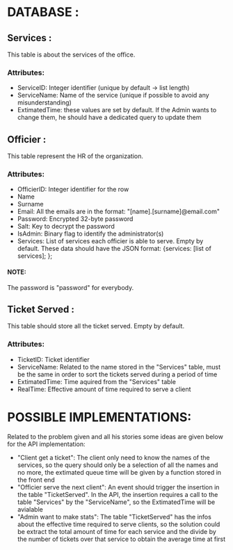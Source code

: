 # DATABASE : 
## Services :
This table is about the services of the office.
### Attributes:
- ServiceID: Integer identifier (unique by default -> list length)
- ServiceName: Name of the service (unique if possible to avoid any misunderstanding)
- ExtimatedTime: these values are set by default. If the Admin wants to change them, he should have a dedicated query to update them 
## Officier :
This table represent the HR of the organization.
### Attributes:
- OfficierID: Integer identifier for the row 
- Name 
- Surname
- Email: All the emails are in the format: "[name].[surname]@email.com"
- Password: Encrypted 32-byte password 
- Salt: Key to decrypt the password
- IsAdmin: Binary flag to identify the administrator(s)
- Services: List of services each officier is able to serve. Empty by default. These data should have the JSON format: {services: [list of services]; };
#### NOTE:
The password is "password" for everybody.
## Ticket Served : 
This table should store all the ticket served. Empty by default.
### Attributes:
- TicketID: Ticket identifier
- ServiceName: Related to the name stored in the "Services" table, must be the same in order to sort the tickets served during a period of time
- ExtimatedTime: Time aquired from the "Services" table
- RealTime: Effective amount of time required to serve a client 

# POSSIBLE IMPLEMENTATIONS:
Related to the problem given and all his stories some ideas are given below for the API implementation:

- "Client get a ticket": The client only need to know the names of the services, so the query should only be a selection of all the names and no more, the extimated queue time will be given by a function stored in the front end 
- "Officier serve the next client": An event should trigger the insertion in the table "TicketServed". In the API, the insertion requires a call to the table "Services" by the "ServiceName", so the ExtimatedTime will be avialable
- "Admin want to make stats": The table "TicketServed" has the infos about the effective time required to serve clients, so the solution could be extract the total amount of time for each service and the divide by the number of tickets over that service to obtain the average time at first  
